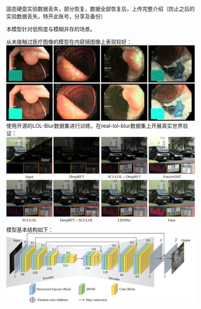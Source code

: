 固态硬盘实验数据丢失，部分恢复，数据全部恢复后，上传完整介绍（防止之后的实验数据丢失，特开此账号，分享及备份）

本模型针对低照度与模糊并存的场景。

从未接触过医疗图像的模型在内窥镜图像上表现较好：
![Example Image](images/医学.svg)
使用开源的LOL-Blur数据集进行训练，在real-lol-blur数据集上开展真实世界验证：
![Example Image](images/测试集图像.svg)
模型基本结构如下：
![Example Image](images/模型结构.svg)

